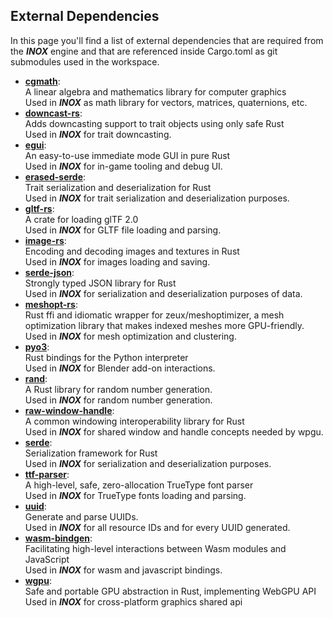 ## External Dependencies



In this page you'll find a list of external dependencies that are required from the _**INOX**_ engine
and that are referenced inside Cargo.toml as git submodules used in the workspace. 

- [**cgmath**](https://github.com/rustgd/cgmath): \
  A linear algebra and mathematics library for computer graphics \
  Used in _**INOX**_ as math library for vectors, matrices, quaternions, etc.
- [**downcast-rs**](https://github.com/marcianx/downcast-rs): \
  Adds downcasting support to trait objects using only safe Rust \
  Used in _**INOX**_ for trait downcasting.
- [**egui**](https://github.com/emilk/egui): \
  An easy-to-use immediate mode GUI in pure Rust \
  Used in _**INOX**_ for in-game tooling and debug UI.
- [**erased-serde**](https://github.com/dtolnay/erased-serde): \
  Trait serialization and deserialization for Rust \
  Used in _**INOX**_ for trait serialization and deserialization purposes.
- [**gltf-rs**](https://github.com/gltf-rs/gltf): \
  A crate for loading glTF 2.0 \
  Used in _**INOX**_ for GLTF file loading and parsing.
- [**image-rs**](https://github.com/image-rs/image): \
  Encoding and decoding images and textures in Rust \
  Used in _**INOX**_ for images loading and saving.
- [**serde-json**](https://github.com/serde-rs/json): \
  Strongly typed JSON library for Rust \
  Used in _**INOX**_ for serialization and deserialization purposes of data.
- [**meshopt-rs**](https://github.com/gwihlidal/meshopt-rs): \
  Rust ffi and idiomatic wrapper for zeux/meshoptimizer, a mesh optimization library that makes indexed meshes more GPU-friendly. \
  Used in _**INOX**_ for mesh optimization and clustering.
- [**pyo3**](https://github.com/PyO3/pyo3): \
  Rust bindings for the Python interpreter \
  Used in _**INOX**_ for Blender add-on interactions.
- [**rand**](https://github.com/rust-random/rand): \
  A Rust library for random number generation. \
  Used in _**INOX**_ for random number generation.
- [**raw-window-handle**](https://github.com/rust-windowing/raw-window-handle): \
  A common windowing interoperability library for Rust \
  Used in _**INOX**_ for shared window and handle concepts needed by wpgu.
- [**serde**](https://github.com/serde-rs/serde): \
  Serialization framework for Rust \
  Used in _**INOX**_ for serialization and deserialization purposes.
- [**ttf-parser**](https://github.com/RazrFalcon/ttf-parser): \
  A high-level, safe, zero-allocation TrueType font parser \
  Used in _**INOX**_ for TrueType fonts loading and parsing.
- [**uuid**](https://github.com/uuid-rs/uuid): \
  Generate and parse UUIDs. \
  Used in _**INOX**_ for all resource IDs and for every UUID generated.
- [**wasm-bindgen**](https://github.com/rustwasm/wasm-bindgen): \
  Facilitating high-level interactions between Wasm modules and JavaScript \
  Used in _**INOX**_ for wasm and javascript bindings.
- [**wgpu**](https://github.com/gfx-rs/wgpu): \
  Safe and portable GPU abstraction in Rust, implementing WebGPU API \
  Used in _**INOX**_ for cross-platform graphics shared api